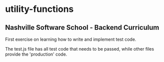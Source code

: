 # utility-functions

## Nashville Software School - Backend Curriculum


First exercise on learning how to write and implement test code.

The test.js file has all test code that needs to be passed, while
other files provide the 'production' code.

